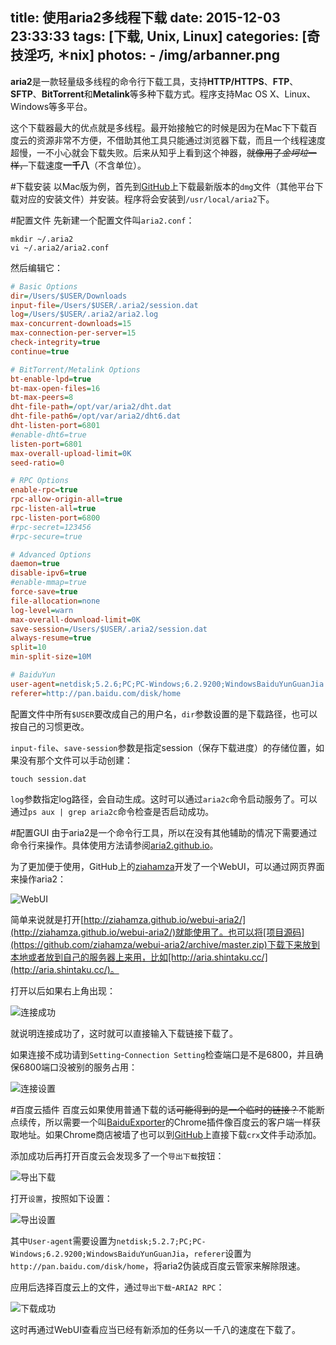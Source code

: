 title: 使用aria2多线程下载
date: 2015-12-03 23:33:33
tags: [下载, Unix, Linux]
categories: [奇技淫巧, ＊nix]
photos: 
	- /img/arbanner.png
---
**aria2**是一款轻量级多线程的命令行下载工具，支持**HTTP/HTTPS**、**FTP**、**SFTP**、**BitTorrent**和**Metalink**等多种下载方式。程序支持Mac OS X、Linux、Windows等多平台。

这个下载器最大的优点就是多线程。最开始接触它的时候是因为在Mac下下载百度云的资源非常不方便，不借助其他工具只能通过浏览器下载，而且一个线程速度超慢，一不小心就会下载失败。后来从知乎上看到这个神器，~~就像用了*金坷垃*一样，~~下载速度**一千八**（不含单位）。

#下载安装
以Mac版为例，首先到[GitHub](https://github.com/tatsuhiro-t/aria2/releases)上下载最新版本的`dmg`文件（其他平台下载对应的安装文件）并安装。程序将会安装到`/usr/local/aria2`下。

#配置文件
先新建一个配置文件叫`aria2.conf`：

	mkdir ~/.aria2
	vi ~/.aria2/aria2.conf
	
然后编辑它：

```ini
# Basic Options
dir=/Users/$USER/Downloads
input-file=/Users/$USER/.aria2/session.dat
log=/Users/$USER/.aria2/aria2.log
max-concurrent-downloads=15
max-connection-per-server=15
check-integrity=true
continue=true

# BitTorrent/Metalink Options
bt-enable-lpd=true
bt-max-open-files=16
bt-max-peers=8
dht-file-path=/opt/var/aria2/dht.dat
dht-file-path6=/opt/var/aria2/dht6.dat
dht-listen-port=6801
#enable-dht6=true
listen-port=6801
max-overall-upload-limit=0K
seed-ratio=0

# RPC Options
enable-rpc=true
rpc-allow-origin-all=true
rpc-listen-all=true
rpc-listen-port=6800
#rpc-secret=123456
#rpc-secure=true

# Advanced Options
daemon=true
disable-ipv6=true
#enable-mmap=true
force-save=true
file-allocation=none
log-level=warn
max-overall-download-limit=0K
save-session=/Users/$USER/.aria2/session.dat
always-resume=true
split=10
min-split-size=10M

# BaiduYun
user-agent=netdisk;5.2.6;PC;PC-Windows;6.2.9200;WindowsBaiduYunGuanJia
referer=http://pan.baidu.com/disk/home
```
配置文件中所有`$USER`要改成自己的用户名，`dir`参数设置的是下载路径，也可以按自己的习惯更改。

`input-file`、`save-session`参数是指定session（保存下载进度）的存储位置，如果没有那个文件可以手动创建：

	touch session.dat

`log`参数指定log路径，会自动生成。这时可以通过`aria2c`命令启动服务了。可以通过`ps aux | grep aria2c`命令检查是否启动成功。

#配置GUI
由于aria2是一个命令行工具，所以在没有其他辅助的情况下需要通过命令行来操作。具体使用方法请参阅[aria2.github.io](https://aria2.github.io/)。

为了更加便于使用，GitHub上的[ziahamza](https://github.com/ziahamza)开发了一个WebUI，可以通过网页界面来操作aria2：

![WebUI](/img/arui.png)	

简单来说就是打开[http://ziahamza.github.io/webui-aria2/](http://ziahamza.github.io/webui-aria2/)就能使用了。也可以将[项目源码](https://github.com/ziahamza/webui-aria2/archive/master.zip)下载下来放到本地或者放到自己的服务器上来用，比如[http://aria.shintaku.cc/](http://aria.shintaku.cc/)。

打开以后如果右上角出现：

![连接成功](/img/arsuccess.png)	
	
就说明连接成功了，这时就可以直接输入下载链接下载了。

如果连接不成功请到`Setting`-`Connection Setting`检查端口是不是6800，并且确保6800端口没被别的服务占用：

![连接设置](/img/arsetting.png)	

#百度云插件
百度云如果使用普通下载的话~~可能得到的是一个临时的链接？~~不能断点续传，所以需要一个叫[BaiduExporter](https://chrome.google.com/webstore/detail/baiduexporter/mjaenbjdjmgolhoafkohbhhbaiedbkno)的Chrome插件像百度云的客户端一样获取地址。如果Chrome商店被墙了也可以到[GitHub](https://github.com/acgotaku/BaiduExporter/releases)上直接下载`crx`文件手动添加。

添加成功后再打开百度云会发现多了一个`导出下载`按钮：

![导出下载](/img/arbaiduyun.png)	

打开`设置`，按照如下设置：

![导出设置](/img/aryunsetting.png)

其中`User-agent`需要设置为`netdisk;5.2.7;PC;PC-Windows;6.2.9200;WindowsBaiduYunGuanJia`，`referer`设置为`http://pan.baidu.com/disk/home`，将aria2伪装成百度云管家来解除限速。

应用后选择百度云上的文件，通过`导出下载`-`ARIA2 RPC`：

![下载成功](/img/ardownload.png)

这时再通过WebUI查看应当已经有新添加的任务以一千八的速度在下载了。